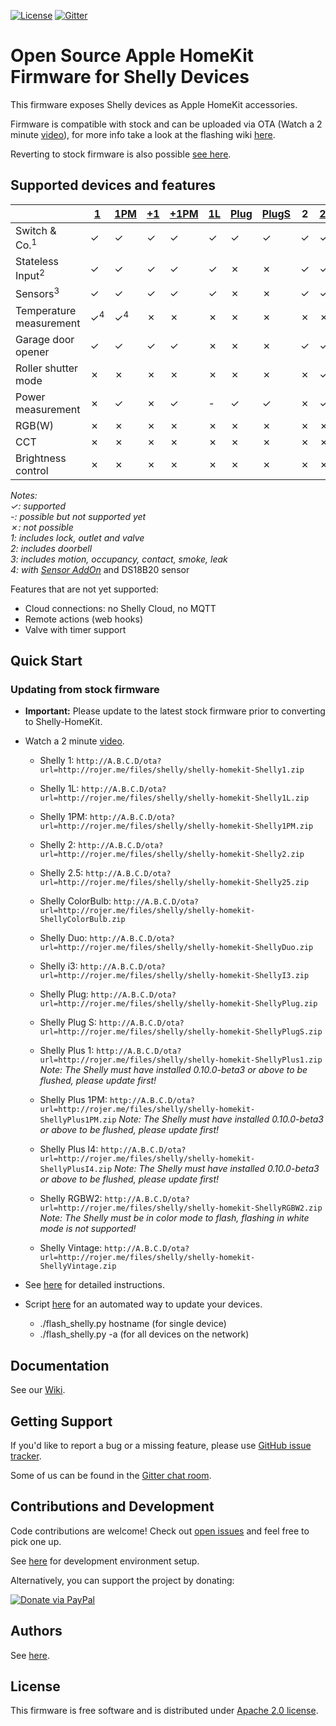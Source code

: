 [![License](https://img.shields.io/badge/License-Apache%202.0-blue.svg)](https://opensource.org/licenses/Apache-2.0)
[![Gitter](https://badges.gitter.im/shelly-homekit/community.svg)](https://gitter.im/shelly-homekit/community?utm_source=badge&utm_medium=badge&utm_campaign=pr-badge)

# Open Source Apple HomeKit Firmware for Shelly Devices

This firmware exposes Shelly devices as Apple HomeKit accessories.

Firmware is compatible with stock and can be uploaded via OTA (Watch a 2 minute [video](https://www.youtube.com/watch?v=BZc-kp4dDRw)), for more info take a look at the flashing wiki [here](https://github.com/mongoose-os-apps/shelly-homekit/wiki/Flashing#updating-from-stock-firmware).

Reverting to stock firmware is also possible [see here](https://github.com/mongoose-os-apps/shelly-homekit/wiki/Flashing#reverting-to-stock-firmware).

## Supported devices and features

||[1]|[1PM]|[+1]|[+1PM]|[1L]|[Plug]|[PlugS]|2|[2.5]|[i3]|[+i4]|[UNI]|[RGBW2]|[Bulb]|[Duo]|[Vintage]|
|-|-|-|-|-|-|-|-|-|-|-|-|-|-|-|-|-|
|Switch & Co.<sup>1</sup>|✓|✓|✓|✓|✓|✓|✓|✓|✓|✗|✗|✓|✗|✗|✗|✗|
|Stateless Input<sup>2</sup>|✓|✓|✓|✓|✓|✗|✗|✓|✓|✓|✓|✓|✗|✗|✗|
|Sensors<sup>3</sup>|✓|✓|✓|✓|✓|✗|✗|✓|✓|✓|✓|✓|✗|✗|✗|
|Temperature measurement|✓<sup>4</sup>|✓<sup>4</sup>|✗|✗|✗|✗|✗|✗|✗|✗|-|✗|✗|✗|✗|
|Garage door opener|✓|✓|✓|✓|✗|✗|✗|✓|✓|✗|✗|✓|✗|✗|✗|✗|
|Roller shutter mode|✗|✗|✗|✗|✗|✗|✗|✗|✓|✗|✗|✗|✗|✗|✗|✗|
|Power measurement|✗|✓|✗|✓|-|✓|✓|✗|✓|✗|✗|✗|-|-|-|-|
|RGB(W)|✗|✗|✗|✗|✗|✗|✗|✗|✗|✗|✗|✗|✓|✓|✗|✗|
|CCT|✗|✗|✗|✗|✗|✗|✗|✗|✗|✗|✗|-|✓|✗|✓|✗|
|Brightness control|✗|✗|✗|✗|✗|✗|✗|✗|✗|✗|✗|-|✓|✓|✓|✓|

_Notes:_  
_✓: supported_  
_-: possible but not supported yet_  
_✗: not possible_  
_1: includes lock, outlet and valve_  
_2: includes doorbell_  
_3: includes motion, occupancy, contact, smoke, leak_  
_4: with [Sensor AddOn](https://shop.shelly.cloud/temperature-sensor-addon-for-shelly-1-1pm-wifi-smart-home-automation#312)_ and DS18B20 sensor  

Features that are not yet supported:
 * Cloud connections: no Shelly Cloud, no MQTT
 * Remote actions (web hooks)
 * Valve with timer support

## Quick Start

### Updating from stock firmware

  * **Important:** Please update to the latest stock firmware prior to converting to Shelly-HomeKit.

  * Watch a 2 minute [video](https://www.youtube.com/watch?v=BZc-kp4dDRw).

    * Shelly 1: `http://A.B.C.D/ota?url=http://rojer.me/files/shelly/shelly-homekit-Shelly1.zip`

    * Shelly 1L: `http://A.B.C.D/ota?url=http://rojer.me/files/shelly/shelly-homekit-Shelly1L.zip`

    * Shelly 1PM: `http://A.B.C.D/ota?url=http://rojer.me/files/shelly/shelly-homekit-Shelly1PM.zip`

    * Shelly 2: `http://A.B.C.D/ota?url=http://rojer.me/files/shelly/shelly-homekit-Shelly2.zip`

    * Shelly 2.5: `http://A.B.C.D/ota?url=http://rojer.me/files/shelly/shelly-homekit-Shelly25.zip`

    * Shelly ColorBulb: `http://A.B.C.D/ota?url=http://rojer.me/files/shelly/shelly-homekit-ShellyColorBulb.zip`

    * Shelly Duo: `http://A.B.C.D/ota?url=http://rojer.me/files/shelly/shelly-homekit-ShellyDuo.zip`

    * Shelly i3: `http://A.B.C.D/ota?url=http://rojer.me/files/shelly/shelly-homekit-ShellyI3.zip`

    * Shelly Plug: `http://A.B.C.D/ota?url=http://rojer.me/files/shelly/shelly-homekit-ShellyPlug.zip`

    * Shelly Plug S: `http://A.B.C.D/ota?url=http://rojer.me/files/shelly/shelly-homekit-ShellyPlugS.zip`

    * Shelly Plus 1: `http://A.B.C.D/ota?url=http://rojer.me/files/shelly/shelly-homekit-ShellyPlus1.zip`
      _Note: The Shelly must have installed 0.10.0-beta3 or above to be flushed, please update first!_

    * Shelly Plus 1PM: `http://A.B.C.D/ota?url=http://rojer.me/files/shelly/shelly-homekit-ShellyPlus1PM.zip`
      _Note: The Shelly must have installed 0.10.0-beta3 or above to be flushed, please update first!_

    * Shelly Plus I4: `http://A.B.C.D/ota?url=http://rojer.me/files/shelly/shelly-homekit-ShellyPlusI4.zip`
      _Note: The Shelly must have installed 0.10.0-beta3 or above to be flushed, please update first!_

    * Shelly RGBW2: `http://A.B.C.D/ota?url=http://rojer.me/files/shelly/shelly-homekit-ShellyRGBW2.zip`  
      _Note: The Shelly must be in color mode to flash, flashing in white mode is not supported!_

    * Shelly Vintage: `http://A.B.C.D/ota?url=http://rojer.me/files/shelly/shelly-homekit-ShellyVintage.zip`

  * See [here](https://github.com/mongoose-os-apps/shelly-homekit/wiki/Flashing#updating-from-stock-firmware) for detailed instructions.

  * Script [here](https://github.com/mongoose-os-apps/shelly-homekit/wiki/Flashing#Script) for an automated way to update your devices.
    * ./flash_shelly.py hostname  (for single device)
    * ./flash_shelly.py -a  (for all devices on the network)

## Documentation

See our [Wiki](https://github.com/mongoose-os-apps/shelly-homekit/wiki).

## Getting Support

If you'd like to report a bug or a missing feature, please use [GitHub issue tracker](https://github.com/mongoose-os-apps/shelly-homekit/issues).

Some of us can be found in the [Gitter chat room](https://gitter.im/shelly-homekit/community).

## Contributions and Development

Code contributions are welcome! Check out [open issues](https://github.com/mongoose-os-apps/shelly-homekit/issues) and feel free to pick one up.

See [here](https://github.com/mongoose-os-apps/shelly-homekit/wiki/Development) for development environment setup.

Alternatively, you can support the project by donating:

[![Donate via PayPal](https://www.paypalobjects.com/en_US/i/btn/btn_donate_SM.gif)](https://www.paypal.com/cgi-bin/webscr?cmd=_s-xclick&hosted_button_id=6KPSKWJDHVLB4)

## Authors

See [here](AUTHORS.md).

## License

This firmware is free software and is distributed under [Apache 2.0 license](LICENSE).

[1]: https://shelly.cloud/products/shelly-1-smart-home-automation-relay/
[1PM]: https://shelly.cloud/products/shelly-1pm-smart-home-automation-relay/
[+1]: https://shelly.cloud/shelly-plus-1/
[+1PM]: https://shelly.cloud/shelly-plus-1pm/
[1L]: https://shelly.cloud/products/shelly-1l-single-wire-smart-home-automation-relay/
[Plug]: https://shelly.cloud/products/shelly-plug-smart-home-automation-device/
[PlugS]: https://shelly.cloud/products/shelly-plug-s-smart-home-automation-device/
[2.5]: https://shelly.cloud/products/shelly-25-smart-home-automation-relay/
[i3]: https://shelly.cloud/products/shelly-i3-smart-home-automation-device/
[UNI]: https://shelly.cloud/products/shelly-uni-smart-home-automation-device/
[RGBW2]: https://shelly.cloud/products/shelly-rgbw2-smart-home-automation-led-controller/
[Bulb]: https://shelly.cloud/products/shelly-bulb-smart-home-automation-device/
[Duo]: https://shelly.cloud/products/shelly-duo-smart-home-automation-bulb/
[Vintage]: https://shelly.cloud/products/shelly-vintage-smart-home-automation-bulb/
